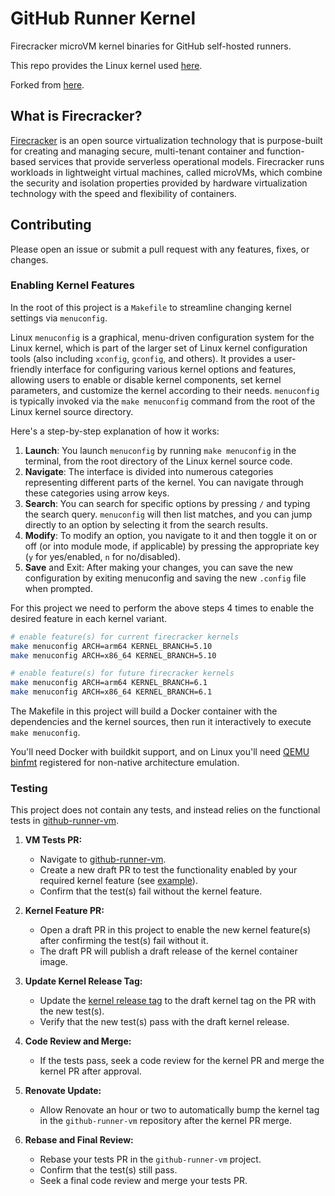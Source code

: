 # GitHub Runner Kernel

Firecracker microVM kernel binaries for GitHub self-hosted runners.

This repo provides the Linux kernel used [here](https://github.com/product-os/github-runner-vm).

Forked from [here](https://github.com/balena-io-experimental/container-jail).

## What is Firecracker?

[Firecracker](https://firecracker-microvm.github.io/) is an open source virtualization technology that is purpose-built for creating and managing secure, multi-tenant container and function-based services that provide serverless operational models. Firecracker runs workloads in lightweight virtual machines, called microVMs, which combine the security and isolation properties provided by hardware virtualization technology with the speed and flexibility of containers.

## Contributing

Please open an issue or submit a pull request with any features, fixes, or changes.

### Enabling Kernel Features

In the root of this project is a `Makefile` to streamline changing kernel settings via `menuconfig`.

Linux `menuconfig` is a graphical, menu-driven configuration system for the Linux kernel, which is part of the larger set of Linux kernel configuration tools (also including `xconfig`, `gconfig`, and others). It provides a user-friendly interface for configuring various kernel options and features, allowing users to enable or disable kernel components, set kernel parameters, and customize the kernel according to their needs. `menuconfig` is typically invoked via the `make menuconfig` command from the root of the Linux kernel source directory.

Here's a step-by-step explanation of how it works:

1. **Launch**: You launch `menuconfig` by running `make menuconfig` in the terminal, from the root directory of the Linux kernel source code.
2. **Navigate**: The interface is divided into numerous categories representing different parts of the kernel. You can navigate through these categories using arrow keys.
3. **Search**: You can search for specific options by pressing `/` and typing the search query. `menuconfig` will then list matches, and you can jump directly to an option by selecting it from the search results.
4. **Modify**: To modify an option, you navigate to it and then toggle it on or off (or into module mode, if applicable) by pressing the appropriate key (`y` for yes/enabled, `n` for no/disabled).
5. **Save** and Exit: After making your changes, you can save the new configuration by exiting menuconfig and saving the new `.config` file when prompted.

For this project we need to perform the above steps 4 times to enable the desired feature in each kernel variant.

```bash
# enable feature(s) for current firecracker kernels
make menuconfig ARCH=arm64 KERNEL_BRANCH=5.10
make menuconfig ARCH=x86_64 KERNEL_BRANCH=5.10

# enable feature(s) for future firecracker kernels
make menuconfig ARCH=arm64 KERNEL_BRANCH=6.1
make menuconfig ARCH=x86_64 KERNEL_BRANCH=6.1
```

The Makefile in this project will build a Docker container with the dependencies and the kernel sources,
then run it interactively to execute `make menuconfig`.

You'll need Docker with buildkit support, and on Linux you'll need [QEMU binfmt](https://github.com/multiarch/qemu-user-static) registered for non-native architecture emulation.

### Testing

This project does not contain any tests,
and instead relies on the functional tests in [github-runner-vm](https://github.com/product-os/github-runner-vm).

1. **VM Tests PR:**
   - Navigate to [github-runner-vm](https://github.com/product-os/github-runner-vm).
   - Create a new draft PR to test the functionality enabled by your required kernel feature (see [example](https://github.com/product-os/github-runner-vm/pull/26)).
   - Confirm that the test(s) fail without the kernel feature.

2. **Kernel Feature PR:**
   - Open a draft PR in this project to enable the new kernel feature(s) after confirming the test(s) fail without it.
   - The draft PR will publish a draft release of the kernel container image.

3. **Update Kernel Release Tag:**
   - Update the [kernel release tag](https://github.com/product-os/github-runner-vm/blob/main/Dockerfile#L4) to the draft kernel tag on the PR with the new test(s).
   - Verify that the new test(s) pass with the draft kernel release.

4. **Code Review and Merge:**
   - If the tests pass, seek a code review for the kernel PR and merge the kernel PR after approval.

5. **Renovate Update:**
   - Allow Renovate an hour or two to automatically bump the kernel tag in the `github-runner-vm` repository after the kernel PR merge.

6. **Rebase and Final Review:**
   - Rebase your tests PR in the `github-runner-vm` project.
   - Confirm that the test(s) still pass.
   - Seek a final code review and merge your tests PR.
